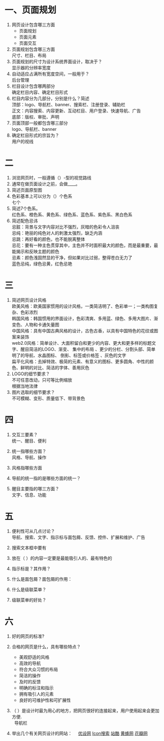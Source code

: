 # 一、页面规划
1. 网页设计包含哪三方面
   - 页面规划
   - 页面元素
   - 页面交互
2. 页面规划包含哪三方面  
   尺寸、栏目、布局  
3. 页面规划的尺寸为设计系统界面设计，取决于？  
  显示器的分辨率宽度  
4. 自动适应占满所有宽度空间，一般用于？  
  后台管理  
5. 栏目设计包含哪两部分  
  确定栏目内容、确定栏目形式  
6. 栏目内容分为几部分，分别是什么？简述  
  顶部：logo、导航栏、banner、搜索栏、注册登录、辅助栏  
  正文：内容搜索、内容更新、互动栏目、用户登录、快速导航、广告  
  底部：版权、审批、声明  
7. 页面顶部一般都包含哪三部分  
  logo、导航栏、banner
8. 确定栏目形式的宗旨为？  
  用户的视线  
# 二
1. 浏览网页时，一般遵循（）-型的视觉路线  
2. 通常在做页面设计之前，会做____。  
3. 简述页面原型图  
4. 色彩基本上可以分为（）个色系  
  七个  
5. 简述7个色系。  
  红色系、橙色系、黄色系、绿色系、蓝色系、紫色系、黑白色系
6. 简述配色忌讳  
  忌脏：背景与文字内容对比不强烈，灰暗的色彩令人沮丧  
  忌纯：艳丽的纯色对人的刺激太强烈，缺乏内涵  
  忌跳：再好看的颜色，也不能脱离整体  
  忌花：要有一种主色贯穿其中，主色并不时面积最大的颜色，而是最重要，最能揭示和反映主题的颜色  
  忌素：颜色浅固然显的干净，但如果对比过弱，整得苍白无力了  
  蓝色忌纯，绿色忌黄，红色忌艳
  
# 三
1. 简述网页设计风格  
  欧美风格：欧美国家惯用的设计风格，一类简洁明了、色彩单一；一类构图复杂、色彩浓烈  
  韩国风格：韩国惯用的界面设计，色彩清爽、多用蓝、绿色、多用大图片、渐变色、人物和卡通矢量图  
  中国风格：具有中国古典风格的设计，古色古香，以具有中国特色的花纹或图案来装饰  
  web2.0风格：简单设计、大面积留白和更少的内容、更大和更多样的标题文字、醒目简洁的LOGO、渐变、 集中的布局 、更少的分栏、分割头部、简单明了的导航、水晶图标、 倒影、标签或价格签 、灰色的文字    
  扁平化风格：去掉特效、极简的元素、有意义的图标、更多圆角、中性的颜色、鲜明的对比、简洁的字体、善用灰色
2. LOGO的细节要求？  
  不可任意改动，只可等比例缩放  
  根据当地法律  
3. 图片选取的细节要求？  
  不可模糊、变形、质量低下、带背景色  
# 四
1. 交互三要素？  
  统一、醒目、便利
2. 统一指哪些方面？  
  风格、导航、操作
3. 风格指哪些方面  
  
4. 导航的统一指的是哪些方面的统一？  
  
5. 醒目主要指的哪三方面？  
  文字、信息、功能

# 五
1. 便利性可从几点讨论？  
  导航、搜索、文字、指示标与面包屑、反馈、控件、扩展和维护、广告
2. 搜索文本框中要有  
  
3. 放在（ ）的内容一定要是最能吸引人的、最有特色的  

4. 指示标是？其作用？  

5. 什么是面包屑？面包屑的作用：  

6. 什么是级联菜单？  

7. 级联菜单的好处？  

# 六
1. 好的网页的标准?  

2. 合格的网页是什么，具有哪些特点？  
   - 美观舒适的风格
   - 高效的导航
   - 符合大众习惯的布局
   - 简洁的操作
   - 及时的反馈
   - 明确的标注和指示
   - 拥有吸引人的元素
   - 良好的可维护性和可扩展性
3. （ ）是设计时最为用心的地方，把网页很好的连接起来，用户使用起来会更加方便.    
   导航栏
4. 举出几个有关网页设计的网站：    
   [优设网](http://www.uisdc.com/)
   [Icon搜索](http://www.iconpng.com/)
   [站酷](http://www.zcool.com.cn/)
   [黄蜂网](http://sc.woofeng.cn/)
   [花瓣网](http://huaban.com/)

